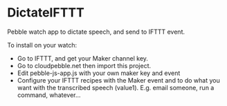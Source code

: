 # DictateIFTTT
Pebble watch app to dictate speech, and send to IFTTT event.

To install on your watch:
- Go to IFTTT, and get your Maker channel key.
- Go to cloudpebble.net then import this project.
- Edit pebble-js-app.js with your own maker key and event
- Configure your IFTTT recipes with the Maker event and to do what you want with the transcribed speech (value1). E.g. email someone, run a command, whatever...
